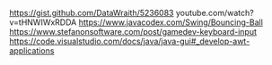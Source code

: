 https://gist.github.com/DataWraith/5236083
youtube.com/watch?v=tHNWIWxRDDA
https://www.javacodex.com/Swing/Bouncing-Ball
https://www.stefanonsoftware.com/post/gamedev-keyboard-input
https://code.visualstudio.com/docs/java/java-gui#_develop-awt-applications
